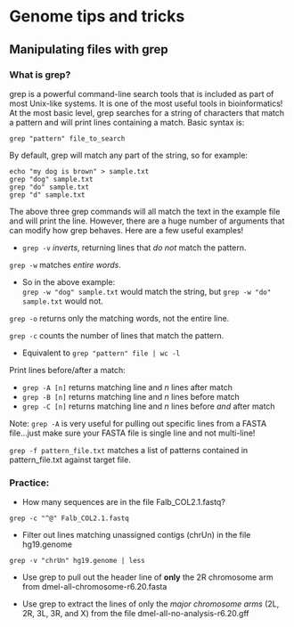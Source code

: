 # Genome tips and tricks

## Manipulating files with grep
### What is grep?

grep is a powerful command-line search tools that is included as part of most Unix-like systems. It is one of the most useful tools in bioinformatics! At the most basic level, grep searches for a string of characters that match a pattern and will print lines containing a match. Basic syntax is:  

`grep "pattern" file_to_search`  


By default, grep will match any part of the string, so for example:

```
echo "my dog is brown" > sample.txt  
grep "dog" sample.txt  
grep "do" sample.txt  
grep "d" sample.txt
```


The above three grep commands will all match the text in the example file and will print the line. However, there are a huge number of arguments that can modify how grep behaves. Here are a few useful examples!

- `grep -v` *inverts*, returning lines that *do not* match the pattern.

`grep -w` matches *entire words*.
- So in the above example:  
`grep -w "dog" sample.txt` would match the string, but `grep -w "do" sample.txt` would not.

`grep -o` returns only the matching words, not the entire line.

`grep -c` counts the number of lines that match the pattern.
- Equivalent to `grep "pattern" file | wc -l`

Print lines before/after a match:
- `grep -A [n]` returns matching line and *n* lines after match
- `grep -B [n]` returns matching line and *n* lines before match
- `grep -C [n]` returns matching line and *n* lines before *and* after match

Note: `grep -A` is very useful for pulling out specific lines from a FASTA file...just make sure your FASTA file is single line and not multi-line!

`grep -f pattern_file.txt` matches a list of patterns contained in pattern_file.txt against target file.


### Practice:

- How many sequences are in the file Falb_COL2.1.fastq?

`grep -c "^@" Falb_COL2.1.fastq`

- Filter out lines matching unassigned contigs (chrUn) in the file hg19.genome

`grep -v "chrUn" hg19.genome | less`

- Use grep to pull out the header line of **only** the 2R chromosome arm from dmel-all-chromosome-r6.20.fasta

- Use grep to extract the lines of only the *major chromosome arms* (2L, 2R, 3L, 3R, and X) from the file dmel-all-no-analysis-r6.20.gff
